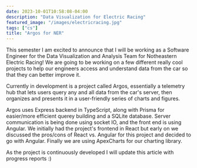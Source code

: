 ```yaml
---
date: 2023-10-01T10:58:08-04:00
description: "Data Visualization for Electric Racing"
featured_image: "/images/electricracing.jpg"
tags: ["cs"]
title: "Argos for NER"
---
```


This semester I am excited to announce that I will be working as a Software Engineer for the Data Visualization and Analysis Team for Notheastern Electric Racing! We are going to be working on a few different really cool projects to help our engineers access and understand data from the car so that they can better improve it. 

Currently in development is a project called Argos, essentially a telemetry hub that lets users query any and all data from the car's server, then organizes and presents it in a user-friendly series of charts and figures.

Argos uses Express backend in TypeScript, along with Prisma for easier/more efficient querey building and a SQLite database. Server communication is being done using socket IO, and the front end is using Angular. We initially had the project's frontend in React but early on we discussed the pros/cons of React vs. Angular for this project and decided to go with Angular. Finally we are using ApexCharts for our charting library. 

As the project is continuously developed I will update this article with progress reports :)

